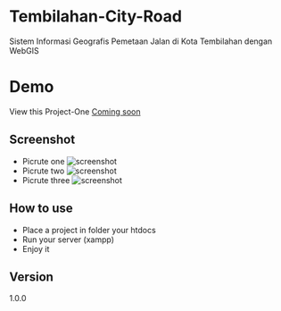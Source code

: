 # Tembilahan-City-Road
Sistem Informasi Geografis Pemetaan Jalan di Kota Tembilahan dengan WebGIS

# Demo
View this Project-One [Coming soon](https://hendriekasaputra.github.io/Tembilahan-City-Road/)

## Screenshot
- Picrute one
![screenshot](https://github.com/hendriekasaputra/Tembilahan-City-Road/blob/master/Screenshot_2019-01-10_1.png)
- Picrute two
![screenshot](https://github.com/hendriekasaputra/Tembilahan-City-Road/blob/master/Screenshot_2019-01-10_2.png)
- Picrute three
![screenshot](https://github.com/hendriekasaputra/Tembilahan-City-Road/blob/master/Screenshot_2019-01-10_3.png)

## How to use
 - Place a project in folder your htdocs
 - Run your server (xampp)
 - Enjoy it

## Version
1.0.0
